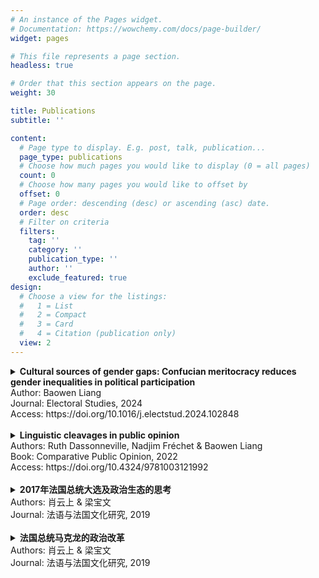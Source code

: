 ```yaml
---
# An instance of the Pages widget.
# Documentation: https://wowchemy.com/docs/page-builder/
widget: pages

# This file represents a page section.
headless: true

# Order that this section appears on the page.
weight: 30

title: Publications
subtitle: ''

content:
  # Page type to display. E.g. post, talk, publication...
  page_type: publications
  # Choose how much pages you would like to display (0 = all pages)
  count: 0
  # Choose how many pages you would like to offset by
  offset: 0
  # Page order: descending (desc) or ascending (asc) date.
  order: desc
  # Filter on criteria
  filters:
    tag: ''
    category: ''
    publication_type: ''
    author: ''
    exclude_featured: true
design:
  # Choose a view for the listings:
  #   1 = List
  #   2 = Compact
  #   3 = Card
  #   4 = Citation (publication only)
  view: 2
---
```


<details>
  <summary><strong>Cultural sources of gender gaps: Confucian meritocracy reduces gender inequalities in political participation</strong>  
</summary>

The historical oppression of women in China mirrors the experiences of women in many other cultures. During the imperial era, Confucian ideologies and institutions played a significant role in perpetuating women's disenfranchisement. This perception has become deeply entrenched, to the extent that contemporary discussions on women's status often automatically refer to lingering Confucian legacies as one of the obstacles to achieving gender equality. However, this study offers a nuanced perspective by shedding light on how certain aspects of Confucianism, notably meritocracy, may serve to empower modern-day women. The research focuses on the Chinese context, particularly the historically significant Confucian-based meritocratic institution known as the civil examination system (keju). I argue that historical meritocratic legacies can have a lasting impact on contemporary behavior, specifically by reducing the gender gap in political participation in local village elections. Using data from historical archives and the China General Social Survey, I find a negative correlation between a prefecture's historical success in the keju exams and the gender gap in village election turnout among present-day respondents. Further exploratory analyses reveal that the enduring Confucian tradition of meritocracy also empowers other low-status social groups, including the economically disadvantaged and the less educated.
  
</details>
Author: Baowen Liang <br/>
Journal: Electoral Studies, 2024 <br/>
Access: https://doi.org/10.1016/j.electstud.2024.102848 <br/>
<br/>

<details>
  <summary><strong>Linguistic cleavages in public opinion</strong>  
</summary>

Linguistic diversity is a feature of many democratic countries. In a more limited 
number of cases, however, language constitutes a social and political cleavage. Given 
the importance of language in nation-building, such divides often go hand in hand 
with the linguistic minority calling for independence. But how important is the role 
of language, and does it extend beyond a connection with attitudes and opinions 
directly linked with the rights and claims to self-governance of different linguistic 
groups? This chapter first offers an overview of earlier work on language as an indicator 
of social and political differences. In a second section, the chapter zooms in on the 
dividing role of language in public opinion in Belgium and Canada.
  
</details>
Authors: Ruth Dassonneville, Nadjim Fréchet & Baowen Liang <br/>
Book: Comparative Public Opinion, 2022 <br/>
Access: https://doi.org/10.4324/9781003121992 <br/>
<br/>

<details>
  <summary><strong>2017年法国总统大选及政治生态的思考</strong> 
</summary>

2017年法国大选在第五共和国的历史上必将是浓墨重彩的一笔，持续近六十年的政治生态正在经历前所未有的变动。本文首先以党内初选及其失败的结果作为观察视角，分析传统两大政党面临的严峻危机。随后，在经济全球化的背景下探讨反体制势力发展壮大的原因和表现，描绘目前法国政坛的新图景，并对政治格局的未来发展情况做出前瞻性预测——两极化格局解体，三种意识形态相互缠斗。在后大选时代，法国局势仍不会太平。极端势力和街头政治会给马克龙总统的执政带来不少麻烦，而最关键的是，法国社会的政治信任正在消退，这是一切社会稳定、进步的最大绊脚石。法国公民需要承担更多责任，发挥主人翁精神，这或许是解决法国社会问题的一条进路。
</details>
Authors: 肖云上 & 梁宝文 <br/>
Journal: 法语与法国文化研究, 2019 <br/>
<br/>

<details>
  <summary><strong>法国总统马克龙的政治改革</strong> 
</summary>

在全球化的冲击和2008年金融危机所引发的各项社会 
矛盾积累下，法国人民对传统政党政治失去信心，这正 
是马克龙当选总统和推行政治改革的根源。马克龙总统 
任内政治改革的核心思想是提高权力机关的工作效率、 
代表性和责任意识，预计将在2019年通过3个法律文 
件完成。其改革既是第五共和国政治逻辑的延续，又不 
乏新的洞见和举措。改革势必加快旧政治秩序的瓦解， 
推动法国政治生态加速演变，这符合法国人民的期望， 
也符合马克龙总统多数派的政治利益。
</details>
Authors: 肖云上 & 梁宝文 <br/>
Journal: 法语与法国文化研究, 2019 <br/>
<br/>
